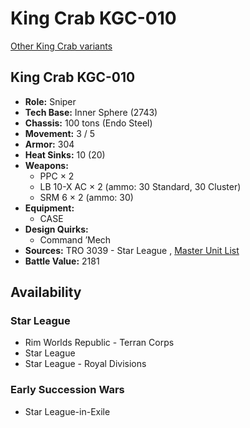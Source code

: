 # King Crab KGC-010 

[Other King Crab variants](../king_crab.md) 

## King Crab KGC-010 

- **Role:** Sniper 
- **Tech Base:** Inner Sphere (2743) 
- **Chassis:** 100 tons (Endo Steel) 
- **Movement:** 3 / 5 
- **Armor:** 304 
- **Heat Sinks:** 10 (20) 
- **Weapons:** 
  - PPC × 2 
  - LB 10-X AC × 2 (ammo: 30 Standard, 30 Cluster) 
  - SRM 6 × 2 (ammo: 30) 
- **Equipment:** 
  - CASE 
- **Design Quirks:** 
  - Command ’Mech 
- **Sources:** TRO 3039 - Star League , [Master Unit List](http://masterunitlist.info/Unit/Details/1778) 
- **Battle Value:** 2181 

## Availability 

### Star League 

- Rim Worlds Republic - Terran Corps 
- Star League 
- Star League - Royal Divisions 

### Early Succession Wars 

- Star League-in-Exile 

